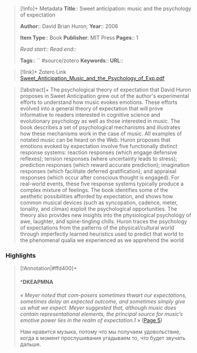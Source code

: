 > [!info]+ Metadata
> **Title**:: Sweet anticipation: music and the psychology of expectation
>
> **Author**:: David Brian Huron; 
> **Year**:: 2006
>
> **Item Type**:: Book
> **Publisher**: MIT Press
> **Pages**:: 1
>
> *Read start*::
> *Read end*::
> 
> **Tags**:: `` #source/zotero
> **Keywords**:: 
> **URL**:: 

> [!link]+ Zotero Link
>[Sweet_Anticipation_Music_and_the_Psychology_of_Exp.pdf](zotero://select/library/items/VEMH6AXS)

> [!abstract]+
> The psychological theory of expectation that David Huron proposes in Sweet Anticipation grew out of the author's experimental efforts to understand how music evokes emotions. These efforts evolved into a general theory of expectation that will prove informative to readers interested in cognitive science and evolutionary psychology as well as those interested in music. The book describes a set of psychological mechanisms and illustrates how these mechanisms work in the case of music. All examples of notated music can be heard on the Web. Huron proposes that emotions evoked by expectation involve five functionally distinct response systems: reaction responses (which engage defensive reflexes); tension responses (where uncertainty leads to stress); prediction responses (which reward accurate prediction); imagination responses (which facilitate deferred gratification); and appraisal responses (which occur after conscious thought is engaged). For real-world events, these five response systems typically produce a complex mixture of feelings. The book identifies some of the aesthetic possibilities afforded by expectation, and shows how common musical devices (such as syncopation, cadence, meter, tonality, and climax) exploit the psychological opportunities. The theory also provides new insights into the physiological psychology of awe, laughter, and spine-tingling chills. Huron traces the psychology of expectations from the patterns of the physical/cultural world through imperfectly learned heuristics used to predict that world to the phenomenal qualia we experienced as we apprehend the world

### Highlights
>[!Annotation|#ffd400]+
>#### ^DKEAPMNA
>*« Meyer noted that com-posers sometimes thwart our expectations, sometimes delay an expected outcome, and sometimes simply give us what we expect. Meyer suggested that, although music does contain representational elements, the principal source for music’s emotive power lies in the realm of expectation.1 »* ([Page 5](zotero://open-pdf/library/items/VEMH6AXS?page=5&annotation=DKEAPMNA))
>
>Нам нравится музыка, потому что мы получаем удовольствие, когда в момент прослушивания угадываем то, что будет звучать дальше.

